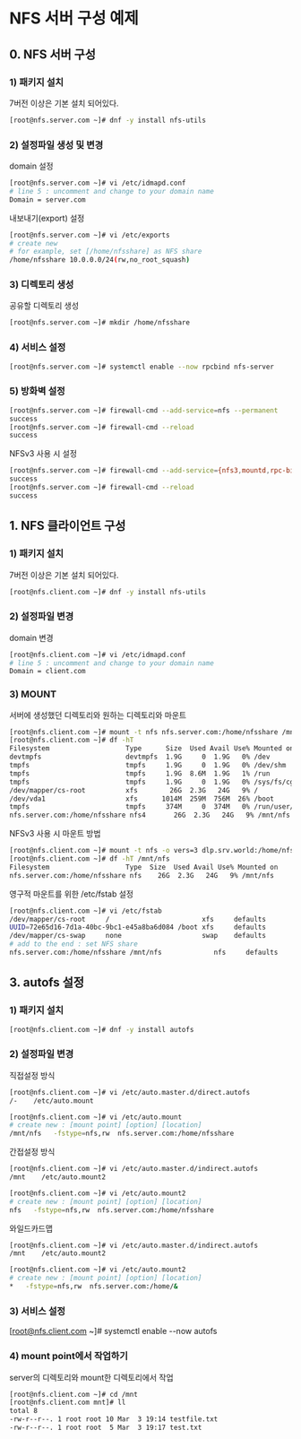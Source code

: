 # NFS 서버 구성 예제

## 0. NFS 서버 구성
### 1) 패키지 설치
7버전 이상은 기본 설치 되어있다.
```bash
[root@nfs.server.com ~]# dnf -y install nfs-utils
```

### 2) 설정파일 생성 및 변경
domain 설정
```bash
[root@nfs.server.com ~]# vi /etc/idmapd.conf
# line 5 : uncomment and change to your domain name
Domain = server.com
```

내보내기(export) 설정
```bash
[root@nfs.server.com ~]# vi /etc/exports
# create new
# for example, set [/home/nfsshare] as NFS share
/home/nfsshare 10.0.0.0/24(rw,no_root_squash)
```

### 3) 디렉토리 생성
공유할 디렉토리 생성
```bash
[root@nfs.server.com ~]# mkdir /home/nfsshare
```

### 4) 서비스 설정
```bash
[root@nfs.server.com ~]# systemctl enable --now rpcbind nfs-server
```

### 5) 방화벽 설정
```bash
[root@nfs.server.com ~]# firewall-cmd --add-service=nfs --permanent
success
[root@nfs.server.com ~]# firewall-cmd --reload
success
```
NFSv3 사용 시 설정
```bash
[root@nfs.server.com ~]# firewall-cmd --add-service={nfs3,mountd,rpc-bind} --permanent
success
[root@nfs.server.com ~]# firewall-cmd --reload
success
```

## 1. NFS 클라이언트 구성
### 1) 패키지 설치
7버전 이상은 기본 설치 되어있다.
```bash
[root@nfs.client.com ~]# dnf -y install nfs-utils
```

### 2) 설정파일 변경
domain 변경
```bash
[root@nfs.client.com ~]# vi /etc/idmapd.conf
# line 5 : uncomment and change to your domain name
Domain = client.com
```

### 3) MOUNT
서버에 생성했던 디렉토리와 원하는 디렉토리와 마운트
```bash
[root@nfs.client.com ~]# mount -t nfs nfs.server.com:/home/nfsshare /mnt/nfs
[root@nfs.client.com ~]# df -hT
Filesystem                   Type      Size  Used Avail Use% Mounted on
devtmpfs                     devtmpfs  1.9G     0  1.9G   0% /dev
tmpfs                        tmpfs     1.9G     0  1.9G   0% /dev/shm
tmpfs                        tmpfs     1.9G  8.6M  1.9G   1% /run
tmpfs                        tmpfs     1.9G     0  1.9G   0% /sys/fs/cgroup
/dev/mapper/cs-root          xfs        26G  2.3G   24G   9% /
/dev/vda1                    xfs      1014M  259M  756M  26% /boot
tmpfs                        tmpfs     374M     0  374M   0% /run/user/0
nfs.server.com:/home/nfsshare nfs4       26G  2.3G   24G   9% /mnt/nfs
```

NFSv3 사용 시 마운트 방법
```bash
[root@nfs.client.com ~]# mount -t nfs -o vers=3 dlp.srv.world:/home/nfsshare /mnt/nfs
[root@nfs.client.com ~]# df -hT /mnt/nfs
Filesystem                   Type  Size  Used Avail Use% Mounted on
nfs.server.com:/home/nfsshare nfs    26G  2.3G   24G   9% /mnt/nfs
```

영구적 마운트를 위한 /etc/fstab 설정
```bash
[root@nfs.client.com ~]# vi /etc/fstab
/dev/mapper/cs-root     /                       xfs     defaults        0 0
UUID=72e65d16-7d1a-40bc-9bc1-e45a8ba6d084 /boot xfs     defaults        0 0
/dev/mapper/cs-swap     none                    swap    defaults        0 0
# add to the end : set NFS share
nfs.server.com:/home/nfsshare /mnt/nfs             nfs     defaults        0 0
```

## 3. autofs 설정
### 1) 패키지 설치
```bash
[root@nfs.client.com ~]# dnf -y install autofs
```

### 2) 설정파일 변경
직접설정 방식
```bash
[root@nfs.client.com ~]# vi /etc/auto.master.d/direct.autofs
/-    /etc/auto.mount

[root@nfs.client.com ~]# vi /etc/auto.mount
# create new : [mount point] [option] [location]
/mnt/nfs   -fstype=nfs,rw  nfs.server.com:/home/nfsshare
```

간접설정 방식
```bash
[root@nfs.client.com ~]# vi /etc/auto.master.d/indirect.autofs
/mnt    /etc/auto.mount2

[root@nfs.client.com ~]# vi /etc/auto.mount2
# create new : [mount point] [option] [location]
nfs   -fstype=nfs,rw  nfs.server.com:/home/nfsshare
```

와일드카드맵
```bash
[root@nfs.client.com ~]# vi /etc/auto.master.d/indirect.autofs
/mnt    /etc/auto.mount2

[root@nfs.client.com ~]# vi /etc/auto.mount2
# create new : [mount point] [option] [location]
*   -fstype=nfs,rw  nfs.server.com:/home/&
```

### 3) 서비스 설정
[root@nfs.client.com ~]# systemctl enable --now autofs

### 4) mount point에서 작업하기
server의 디렉토리와 mount한 디렉토리에서 작업
```bash
[root@nfs.client.com ~]# cd /mnt
[root@nfs.client.com mnt]# ll
total 8
-rw-r--r--. 1 root root 10 Mar  3 19:14 testfile.txt
-rw-r--r--. 1 root root  5 Mar  3 19:17 test.txt
```
